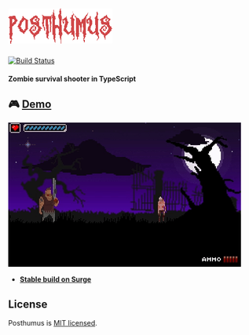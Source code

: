 # ![Posthumus](./src/assets/images/logo.png) 
[![Build Status](https://travis-ci.org/praghus/posthumus.svg?branch=master)](https://travis-ci.org/praghus/posthumus)
#### Zombie survival shooter in TypeScript

## :video_game: [Demo](https://posthumus.surge.sh/)
![Gameplay](./src/assets/images/capture.gif) 


* **[Stable build on Surge](https://posthumus.surge.sh/)**

## License

Posthumus is [MIT licensed](./LICENSE).
